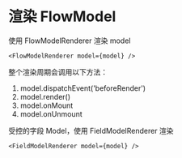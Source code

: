 # 渲染 FlowModel

使用 FlowModelRenderer 渲染 model

```tsx | pure
<FlowModelRenderer model={model} />
```

整个渲染周期会调用以下方法：

1. model.dispatchEvent('beforeRender')
2. model.render()
3. model.onMount
4. model.onUnmount


受控的字段 Model，使用 FieldModelRenderer 渲染

```tsx | pure
<FieldModelRenderer model={model} />
```
